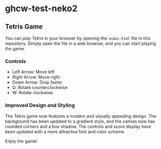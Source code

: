 # ghcw-test-neko2

## Tetris Game

You can play Tetris in your browser by opening the `index.html` file in this repository. Simply open the file in a web browser, and you can start playing the game.

### Controls

- Left Arrow: Move left
- Right Arrow: Move right
- Down Arrow: Drop faster
- Q: Rotate counterclockwise
- W: Rotate clockwise

### Improved Design and Styling

The Tetris game now features a modern and visually appealing design. The background has been updated to a gradient style, and the canvas now has rounded corners and a box shadow. The controls and score display have been updated with a more attractive font and color scheme.

Enjoy the game!

